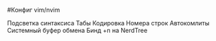 #Конфиг vim/nvim

Подсветка синтаксиса
Табы
Кодировка
Номера строк
Автокомлиты
Системный буфер обмена
Бинд \+n на NerdTree
